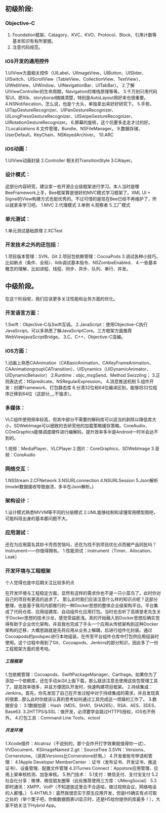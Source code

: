 ## 初级阶段:

### Objective-C

1. Foundation框架、Catagory、KVC、KVO、Protocol、Block、引用计数等基本知识有有所掌握。
2. 注意代码规范。

### iOS开发的通用控件

1.UIView方面相关控件（UILabel、UIImageView、UIButton、UISlider、UISwitch、UIScrollView（TableView、CollectionView、TextView）、UIWebView、UIWindow、UINavigationBar、UITabBar）。
2.了解UIViewController的生命周期，Navigation的堆栈原理等等。
3.千万别只用代码写UI，把Xib、storyborad搞搞清楚，特别是AutoLayout用好来也很重要。
4.NSNotifaication，怎么说，也是个大头，单独拿出来好好研究下。
5.手势。UITapGestureRecognizer、UIPanGestureRecognizer、UILongPressGestureRecognizer、UISwipeGestureRecognizer、UIRotationGestureRecognizer。
6.屏幕的旋转，这个坑要多走走才过的好。
7.Localizations
8.文件管理，Bundle、NSFileManager。
9.数据存储，UserDefault，KeyChain、NSKeyedArchiver。
10.ARC


### iOS动画：
1.UIView动画封装
2.Controller 相关的TransitionStyle
3.CAlayer。

### 设计模式：
这部分内容研究，建议拿一些开源企业级框架进行学习。本人当时是哪BeeFramework上手，Bee框架算是很好的MVC模式学习框架了。XML UI + Signal的View构建方式也挺优秀的。不过可惜的是现在Bee已经不再维护了，所以就拿来学习吧。
1.MVC
2.代理模式
3.单例
4.观察者
5.工厂模式

### 单元测试：
1.单元测试基础原理
2.XCTest


### 开发技术之外的还包括：
1.项目版本管理：SVN、Git
2.项目包依赖管理：CocoaPods
3.调试各种小技巧。比如断点（条件、全局）、lldb调试基本指令、NSZombieEnabled、
4.一些基本概念的理解，比如进程、线程、同步、异步、队列、串行、并发。



## 中级阶段。



在这个阶段呢，我们应该更多关注性能和业务方面的优化。

### 开发语言方面：
1.Swift：Objective-C与Swift互调。
2.JavaScript：使用Objective-C执行JavaScript。可以多熟悉了解JavaScriptCore。三方框架方面推荐WebViewjavaScriptBridge。
3.C、C++、Objective-C混编。

### iOS方面：
1.动画上熟悉CAAnimation（CABasicAnimation、CAKeyFrameAnimation、CAAnimationgroup\CATransition）、UIDynamics（UIDynamicAnimator、UIDynamicBehavior）
2.Runtime：objc_msgSend、Method Swizzling；
3.正则表达式：NSpredicate、NSRegularExpression。
4.消息推送机制
5.组件开发：创建Framework、打包静态库
6.分清32位和64位编译区别，能够将32位程序迁移到64位（这部分,,,,不强求）。

### 多媒体：
VLC组件使用频率较高，但其中部分不需要的解码库可以适当的剥除以降低库大小，SDWebImage可以细致的去研究他的加载策略缓存策略。CoreAudio、COreGraphics能够调度硬件进行编解码，提升效率多半是Android一时半会达不到的。

1.视频：MediaPlayer、VLCPlayer
2.图片：CoreGraphics、SDWebImage
3.音频：CoreAudio

### 网络交互：

1.NSStream
2.CFNetwork
3.NSURLconnection
4.NSURLSession
5.Json解析(model数据接收导致崩溃，多半在Json解析。)

### 架构设计：
1.设计模式熟悉MVVM等不同的分层模式
2.UML能够绘制和读懂常用模型图吧，可能科班出身的基本都问题不大。

### 应用测试：
还在为应用莫名其妙卡壳而苦恼吗，还在为找不到项目优化点而被产品同批吗？Instrument——你值得拥有。
1.性能测试：instrument（Timer、Allocation、Leak）



### 开发环境与工程框架

个人觉得也是中后期关注比较多的点


在开发环境与工程稳定方面，显然有这样的需求你也不是一只小菜鸟了。此时你对自己的项目有更高的追求了。
那么此时我们应该注意什么样的知识点呢？这部分整理，也是基于我司内部推行的一种Docker思想的整体企业级架构平台。平台集成了代码仓库、应用组建库、自动组件化应用打包。当时也去听了高焕堂老先生关于Docker思想的技术沙龙，感觉受益匪浅。真的开始融入到Docker思想后确实觉得有助于企业优化架构，并且我也完成了手头一个应用从传统架构到这种Docker架构的迁移，大概思路就是先将应用从业务上解耦，后进行组件化封装。通过Cocoapods的podspec进行本地组装，在传至平台组件仓库中打包供应用组装时使用。这个过程中用到了Git、Cocoapods、Jenkins的部分知识，因此多了一份工程框架方面的思考哈。


##### 工程框架


1.包依赖管理：Cocoapods、SwiftPackageManager、Carthage。如果你为了添加一个依赖库，还在手动从Git上面下载，那么就该注意去使用这些包管理工具了。提高效率很多，并且方便团队开发时，快速构建项目框架。
2.持续集成：Jenkins。首先，你先发现了自己在开发过程中对于持续集成的需求，并且发现真的很累...那么此时你就该认真的思考如何通过工具完成这一烦躁的工作了。
3.数据安全：
3.1数据加密：Hash（MD5、SHA1、SHA265）、RSA、AES、3DES、Base63. 
3.2HTTPS与SSL：做开发，必须要学会跳过HTTPS授权，iOS也不例外。
4.打包工具：Command Line Tools、xctool

##### 开发环境

1.Xcode插件：Alcatraz（不说别的，那个会炸开打字效果就值得你一试）、VVDocument、KSImageNamed
2.git：SourceTree 
3.SVN：Versions、Cornerstone。（讲真Versions比Cornerstone好用。）
4.开发者账号申请和管理：
4.1Apple Developer MemberCenter ：证书（发布证书、开发证书、推送证书）、设备管理、配置文件管理
4.2iTurnes Connect：Appstore应用管理、应用上架审核检测、加急审核。
5.热门技术：
5.1支付：微信支付、支付宝支付
5.2社会化分享：微博、微信朋友圈等（此处推荐使用三方库：UMengSocial）
5.3即时通讯：XMPP、VoIP（不知道放这里合不合适哈，做过视频会议，网络电话的人都懂。）
5.4HTML5：虽然我很忠实于原生应用开发，但是H5确实有点可取之处的（举个栗子吧，你做数据图表UI显示时，还是H5给你提供的库最多！），大家不妨关注下Hybrid App。
